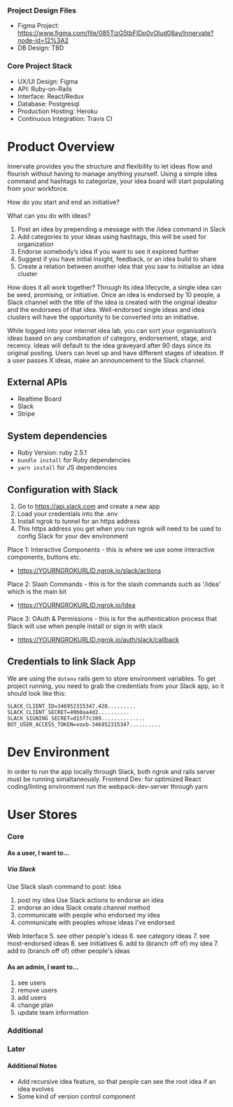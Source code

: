 ### Project Design Files 
* Figma Project: https://www.figma.com/file/085TizG5tbFIDp0vOlud08ay/Innervate?node-id=12%3A2
* DB Design: TBD 

### Core Project Stack
* UX/UI Design: Figma
* API: Ruby-on-Rails
* Interface: React/Redux
* Database: Postgresql
* Production Hosting: Heroku 
* Continuous Integration: Travis CI 

# Product Overview
Innervate provides you the structure and flexibility to let ideas flow and flourish without having to manage anything yourself. Using a simple idea command and hashtags to categorize, your idea board will start populating from your workforce.  

How do you start and end an initiative? 

What can you do with ideas? 
1. Post an idea by prepending a message with the /idea command in Slack
2. Add categories to your ideas using hashtags, this will be used for organization
3. Endorse somebody’s idea if you want to see it explored further 
4. Suggest if you have initial insight, feedback, or an idea build to share
5. Create a relation between another idea that you saw to initialise an idea cluster

How does it all work together?
Through its idea lifecycle, a single idea can be seed, promising, or initiative. Once an idea is endorsed by 10 people, a Slack channel with the title of the idea is created with the original ideator and the endorsees of that idea. Well-endorsed single ideas and idea clusters will have the opportunity to be converted into an initiative. 

While logged into your internet idea lab, you can sort your organisation’s ideas based on any combination of category, endorsement, stage, and recency. Ideas will default to the idea graveyard after 90 days since its original posting. Users can level up and have different stages of ideation. If a user passes X ideas, make an announcement to the Slack channel. 


## External APIs
* Realtime Board
* Slack 
* Stripe 

## System dependencies

* Ruby Version: ruby 2.5.1
* ```bundle install``` for Ruby dependencies
* ```yarn install``` for JS dependencies

## Configuration with Slack 

1. Go to https://api.slack.com and create a new app 
2. Load your credentials into the .env 
3. Install ngrok to tunnel for an https address 
4. This https address you get when you run ngrok will need to be used to config Slack for your dev environment

Place 1: Interactive Components - this is where we use some interactive components, buttons etc.  
* https://YOURNGROKURLID.ngrok.io/slack/actions

Place 2: Slash Commands - this is for the slash commands such as '/idea' which is the main bit 
* https://YOURNGROKURLID.ngrok.io/Idea

Place 3: OAuth & Permissions - this is for the authentication process that Slack will use when people install or sign in with slack
* https://YOURNGROKURLID.ngrok.io/auth/slack/callback

## Credentials to link Slack App 
We are using the ```dotenv``` rails gem to store environment variables. To get project running, you need to grab the credentials from your Slack app, so it should look like this: 

```
SLACK_CLIENT_ID=346952315347.428.........
SLACK_CLIENT_SECRET=49b0aa4d2..........
SLACK_SIGNING_SECRET=d15f7c389..............
BOT_USER_ACCESS_TOKEN=xoxb-346952315347..........
```

# Dev Environment 

In order to run the app locally through Slack, both ngrok and rails server must be running simaltaneously.
Frontend Dev: for optimized React coding/linting environment run the webpack-dev-server through yarn 

# User Stores

### Core 

#### As a user, I want to...

##### Via Slack 
Use Slack slash command to post: Idea 
1. post my idea 
Use Slack actions to endorse an idea 
2. endorse an idea
Slack create.channel method 
3. communicate with people who endorsed my idea
4. communicate with peoples whose ideas I've endorsed 

Web Interface
5. see other people's ideas
6. see category ideas 
7. see most-endorsed ideas
8. see initiatives 
6. add to (branch off of) my idea 
7. add to (branch off of) other people's ideas 

#### As an admin, I want to...

1. see users 
2. remove users 
3. add users 
4. change plan 
5. update team information 

### Additional 
### Later

#### Additional Notes
* Add recursive idea feature, so that people can see the root idea if an idea evolves
* Some kind of version control component
